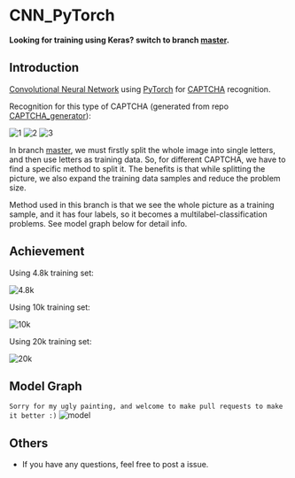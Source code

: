 # CNN_PyTorch

__Looking for training using Keras? switch to branch [master](https://github.com/skyduy/CNN_keras/tree/master).__


## Introduction
[Convolutional Neural Network](https://en.wikipedia.org/wiki/Convolutional_neural_network) using [PyTorch](https://pytorch.org/) for [CAPTCHA](https://en.wikipedia.org/wiki/CAPTCHA) recognition.

Recognition for this type of CAPTCHA (generated from repo [CAPTCHA_generator](https://github.com/skyduy/CAPTCHA_generator)):

![1](https://github.com/skyduy/CNN_keras/blob/pytorch/samples/AHVE_3fe8.jpg)
![2](https://github.com/skyduy/CNN_keras/blob/pytorch/samples/VGDU_200c.jpg)
![3](https://github.com/skyduy/CNN_keras/blob/pytorch/samples/YUNX_d03a.jpg)

In branch [master](https://github.com/skyduy/CNN_keras/tree/master), 
we must firstly split the whole image into single letters, and then use letters 
as training data. So, for different CAPTCHA, we have to find a specific
method to split it. The benefits is that while splitting the picture, 
we also expand the training data samples and reduce the problem size.

Method used in this branch is that we see the whole picture as a training sample, 
and it has four labels, so it becomes a multilabel-classification problems.
See model graph below for detail info.


## Achievement

Using 4.8k training set:

![4.8k](https://github.com/skyduy/CNN_keras/blob/pytorch/achievements/4.8k.png)

Using 10k training set:

![10k](https://github.com/skyduy/CNN_keras/blob/pytorch/achievements/10k.png)

Using 20k training set:

![20k](https://github.com/skyduy/CNN_keras/blob/pytorch/achievements/20k.png)


## Model Graph 

```Sorry for my ugly painting, and welcome to make pull requests to make it better :)```
![model](https://github.com/skyduy/CNN_keras/blob/pytorch/achievements/model.png)


## Others

- If you have any questions, feel free to post a issue.

